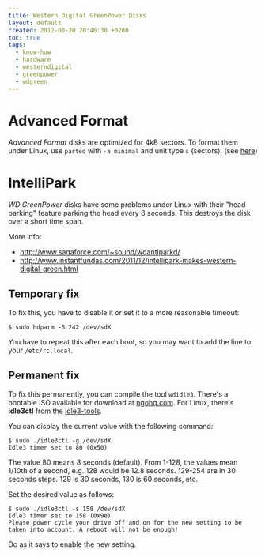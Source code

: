 ```yaml
---
title: Western Digital GreenPower Disks
layout: default
created: 2012-08-20 20:46:38 +0200
toc: true
tags:
  - know-how
  - hardware
  - westerndigital
  - greenpower
  - wdgreen
---
```

Advanced Format
===============

*Advanced Format* disks are optimized for 4kB sectors. To format them under Linux, use `parted` with `-a minimal` and unit type `s` (sectors). (see [here](http://wdc.custhelp.com/app/answers/detail/a_id/5655))


IntelliPark
===========

*WD GreenPower* disks have some problems under Linux with their "head parking" feature parking the head every 8 seconds. This destroys the disk over a short time span.

More info:

   * http://www.sagaforce.com/~sound/wdantiparkd/
   * http://www.instantfundas.com/2011/12/intellipark-makes-western-digital-green.html


Temporary fix
-------------

To fix this, you have to disable it or set it to a more reasonable timeout:

    $ sudo hdparm -S 242 /dev/sdX


You have to repeat this after each boot, so you may want to add the line to your `/etc/rc.local`.


Permanent fix
-------------

To fix this permanently, you can compile the tool `wdidle3`. There's a bootable ISO available for download at [ngohq.com](http://www.ngohq.com/news/19805-critical-design-flaw-found-in-wd-caviar-green-hdds.html).
For Linux, there's **idle3ctl** from the [idle3-tools](http://idle3-tools.sf.net/).

You can display the current value with the following command:

    $ sudo ./idle3ctl -g /dev/sdX
    Idle3 timer set to 80 (0x50)


The value 80 means 8 seconds (default). From 1-128, the values mean 1/10th of a second, e.g. 128 would be 12.8 seconds. 129-254 are in 30 seconds steps. 129 is 30 seconds, 130 is 60 seconds, etc.

Set the desired value as follows:

    $ sudo ./idle3ctl -s 158 /dev/sdX
    Idle3 timer set to 158 (0x9e)
    Please power cycle your drive off and on for the new setting to be taken into account. A reboot will not be enough!


Do as it says to enable the new setting.
